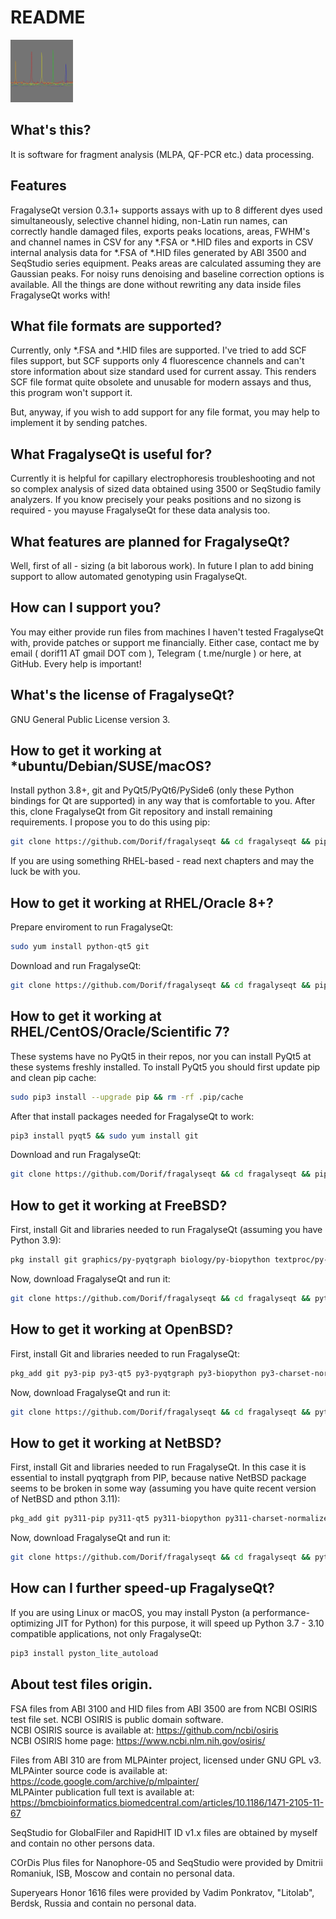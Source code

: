 # README

<img src="FragalyseQt.png" width="100" height="100">

## What's this?

It is software for fragment analysis (MLPA, QF-PCR etc.) data processing.

## Features

FragalyseQt version 0.3.1+ supports assays with up to 8 different dyes used simultaneously,
selective channel hiding, non-Latin run names, can correctly handle damaged files, exports
peaks locations, areas, FWHM's and channel names in CSV for any *.FSA or *.HID files and
exports in CSV internal analysis data for *.FSA of *.HID files generated by ABI 3500 and 
SeqStudio series equipment. Peaks areas are calculated assuming they are Gaussian peaks. For 
noisy runs denoising and baseline correction options is available. All the things are done 
without rewriting any data inside files FragalyseQt works with!

## What file formats are supported?

Currently, only *.FSA and *.HID files are supported. I've tried to add SCF files support, but
SCF supports only 4 fluorescence channels and can't store information about size standard used
for current assay. This renders SCF file format quite obsolete and unusable for modern
assays and thus, this program won't support it.

But, anyway, if you wish to add support for any file format, you may help to implement it
by sending patches.

## What FragalyseQt is useful for?

Currently it is helpful for capillary electrophoresis troubleshooting and not so complex analysis
of sized data obtained using 3500 or SeqStudio family analyzers. If you know precisely your peaks
positions and no sizong is required - you mayuse FragalyseQt for these data analysis too.

## What features are planned for FragalyseQt?

Well, first of all - sizing (a bit laborous work). In future I plan to add bining support to allow
automated genotyping usin FragalyseQt.

## How can I support you?

You may either provide run files from machines I haven't tested FragalyseQt with, provide patches
or support me financially. Either case, contact me by email ( dorif11 AT gmail DOT com ), Telegram
( t.me/nurgle ) or here, at GitHub. Every help is important!

## What's the license of FragalyseQt?

GNU General Public License version 3.

## How to get it working at *ubuntu/Debian/SUSE/macOS?

Install python 3.8+, git and PyQt5/PyQt6/PySide6 (only these Python bindings for Qt are supported)
in any way that is comfortable to you. After this, clone FragalyseQt from Git repository and install
remaining requirements. I propose you to do this using pip:

```bash
git clone https://github.com/Dorif/fragalyseqt && cd fragalyseqt && pip install -r requirements.txt && python3 main.py
```

If you are using something RHEL-based - read next chapters and may the luck be with you.

## How to get it working at RHEL/Oracle 8+?

Prepare enviroment to run FragalyseQt:

```bash
sudo yum install python-qt5 git
```

Download and run FragalyseQt:

```bash
git clone https://github.com/Dorif/fragalyseqt && cd fragalyseqt && pip install -r requirements.txt && python3 main.py
```

## How to get it working at RHEL/CentOS/Oracle/Scientific 7?

These systems have no PyQt5 in their repos, nor you can install PyQt5 at these systems freshly
installed. To install PyQt5 you should first update pip and clean pip cache:

```bash
sudo pip3 install --upgrade pip && rm -rf .pip/cache
```

After that install packages needed for FragalyseQt to work:

```bash
pip3 install pyqt5 && sudo yum install git
```

Download and run FragalyseQt:

```bash
git clone https://github.com/Dorif/fragalyseqt && cd fragalyseqt && pip install -r requirements.txt && python3 main.py
```

## How to get it working at FreeBSD?

First, install Git and libraries needed to run FragalyseQt (assuming you have Python 3.9):

```bash
pkg install git graphics/py-pyqtgraph biology/py-biopython textproc/py-charset-normalizer py39-pip && pip-3.9 install pybaselines
```
Now, download FragalyseQt and run it:

```bash
git clone https://github.com/Dorif/fragalyseqt && cd fragalyseqt && python3.9 main.py
```

## How to get it working at OpenBSD?

First, install Git and libraries needed to run FragalyseQt:

```bash
pkg_add git py3-pip py3-qt5 py3-pyqtgraph py3-biopython py3-charset-normalizer py3-scipy && pip3 install pybaselines
```
Now, download FragalyseQt and run it:

```bash
git clone https://github.com/Dorif/fragalyseqt && cd fragalyseqt && python3 main.py
```

## How to get it working at NetBSD?

First, install Git and libraries needed to run FragalyseQt. In this case it is essential to install pyqtgraph from PIP, 
because native NetBSD package seems to be broken in some way (assuming you have quite recent version of NetBSD and pthon 3.11):

```bash
pkg_add git py311-pip py311-qt5 py311-biopython py311-charset-normalizer py311-scipy && pip3.11 install pyqtgraph pybaselines
```
Now, download FragalyseQt and run it:

```bash
git clone https://github.com/Dorif/fragalyseqt && cd fragalyseqt && python3.11 main.py
```

## How can I further speed-up FragalyseQt?

If you are using Linux or macOS, you may install Pyston (a performance-optimizing JIT for Python)
for this purpose, it will speed up Python 3.7 - 3.10 compatible applications, not only FragalyseQt:

```bash
pip3 install pyston_lite_autoload
```

## About test files origin.

FSA files from ABI 3100 and HID files from ABI 3500 are from NCBI OSIRIS test file set. NCBI OSIRIS is public domain software.  
NCBI OSIRIS source is available at: https://github.com/ncbi/osiris  
NCBI OSIRIS home page: https://www.ncbi.nlm.nih.gov/osiris/

Files from ABI 310 are from MLPAinter project, licensed under GNU GPL v3.  
MLPAinter source code is available at: https://code.google.com/archive/p/mlpainter/  
MLPAinter publication full text is available at: https://bmcbioinformatics.biomedcentral.com/articles/10.1186/1471-2105-11-67

SeqStudio for GlobalFiler and RapidHIT ID v1.x files are obtained by myself and contain no other persons data.

COrDis Plus files for Nanophore-05 and SeqStudio were provided by Dmitrii Romaniuk, ISB, Moscow and contain no personal data.

Superyears Honor 1616 files were provided by Vadim Ponkratov, "Litolab", Berdsk, Russia and contain no personal data.
